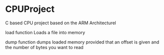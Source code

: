 # CPUProject
C based CPU project based on the ARM Architecturel

load function
Loads a file into memory

dump function
dumps loaded memory provided that an offset is given and the
number of bytes you want to read 

